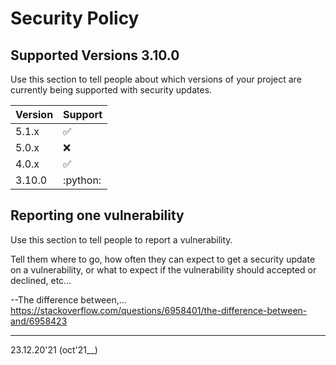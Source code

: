 # Security Policy
## Supported Versions 3.10.0

Use this section to tell people about which versions of your project are
currently being supported with security updates.

| Version | Support            |
| ------- | ------------------ |
| 5.1.x   | :white_check_mark: |
| 5.0.x   | :x:                |
| 4.0.x   | :white_check_mark: |
| 3.10.0  | :python:           |



## Reporting one vulnerability
Use this section to tell people to report a vulnerability.

Tell them where to go, how often they can expect to get a security update on a
vulnerability, or what to expect if the vulnerability should accepted or
declined, etc...


--The difference between,... https://stackoverflow.com/questions/6958401/the-difference-between-and/6958423


---
23.12.20'21   (oct'21__)
